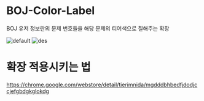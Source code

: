 # BOJ-Color-Label

BOJ 유저 정보란의 문제 번호들을 해당 문제의 티어색으로 칠해주는 확장

![default](https://cdn.discordapp.com/attachments/750756917869150242/861564443439005696/2021-07-05_8.09.26.png)
![des](https://cdn.discordapp.com/attachments/750756917869150242/861564514385657856/2021-07-05_8.09.44.png)

# 확장 적용시키는 법

https://chrome.google.com/webstore/detail/tierimnida/mgdddbhbedfjdodjccjefgbdgkglokdg
